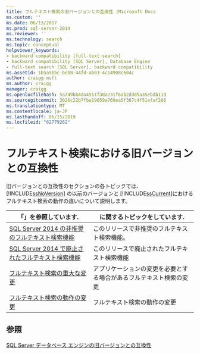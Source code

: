 ```yaml
---
title: フルテキスト検索の旧バージョンとの互換性 |Microsoft Docs
ms.custom: ''
ms.date: 06/13/2017
ms.prod: sql-server-2014
ms.reviewer: ''
ms.technology: search
ms.topic: conceptual
helpviewer_keywords:
- backward compatibility [full-text search]
- backward compatibility [SQL Server], Database Engine
- full-text search [SQL Server], backward compatibility
ms.assetid: 1b5a9bbc-beb8-44fd-ab03-4c14908c604c
author: craigg-msft
ms.author: craigg
manager: craigg
ms.openlocfilehash: 5a749bb4da4511f30a231f6ab2dd05a35ebdb11d
ms.sourcegitcommit: 3026c22b7fba19059a769ea5f367c4f51efaf286
ms.translationtype: MT
ms.contentlocale: ja-JP
ms.lasthandoff: 06/15/2019
ms.locfileid: "62779262"
---
```

# <a name="full-text-search-backward-compatibility"></a>フルテキスト検索における旧バージョンとの互換性
  旧バージョンとの互換性のセクションの各トピックでは、 [!INCLUDE[ssNoVersion](../includes/ssnoversion-md.md)] の以前のバージョンと [!INCLUDE[ssCurrent](../includes/sscurrent-md.md)]におけるフルテキスト検索の動作の違いについて説明します。  
  
|「」を参照しています.|に関するトピックをしています.|  
|----------|-----------------------|  
|[SQL Server 2014 の非推奨のフルテキスト検索機能](../relational-databases/search/deprecated-full-text-search-features-in-sql-server-2016.md)|このリリースで非推奨のフルテキスト検索機能。|  
|[SQL Server 2014 で廃止されたフルテキスト検索機能](../../2014/database-engine/discontinued-full-text-search-features-in-sql-server-2014.md)|このリリースで廃止されたフルテキスト検索機能|  
|[フルテキスト検索の重大な変更](breaking-changes-to-full-text-search.md)|アプリケーションの変更を必要とする場合があるフルテキスト検索の変更|  
|[フルテキスト検索の動作の変更](../../2014/database-engine/behavior-changes-to-full-text-search.md)|フルテキスト検索の動作の変更|  
  
## <a name="see-also"></a>参照  
 [SQL Server データベース エンジンの旧バージョンとの互換性](sql-server-database-engine-backward-compatibility.md)  
  
  
